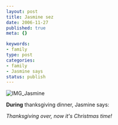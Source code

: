 ```yaml
--- 
layout: post
title: Jasmine sez
date: 2006-11-27
published: true
meta: {}

keywords: 
- family
type: post
categories: 
- family
- Jasmine says
status: publish
---
```

![IMG_Jasmine](http://media.eick.us/2011/05/306746766_4679641037_m.jpg) 

**During** thanksgiving dinner, Jasmine says:

 

_Thanksgiving over, now it's Christmas time!_

